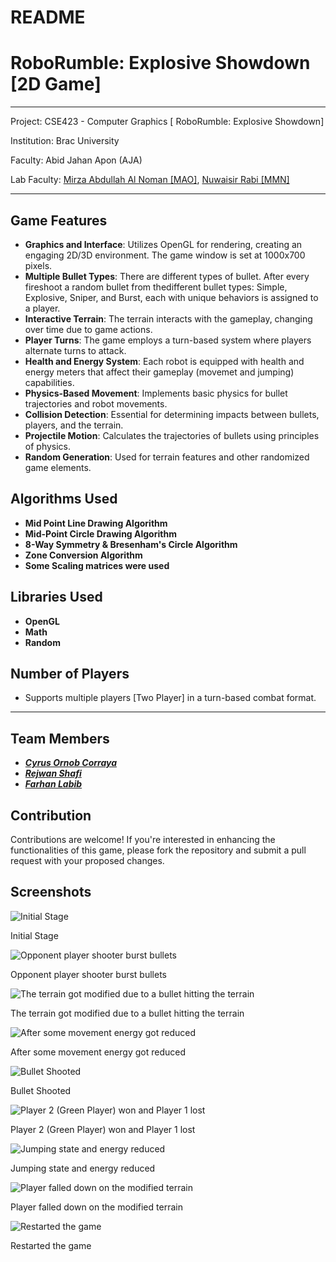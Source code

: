 # README

# RoboRumble: Explosive Showdown [2D Game]

---

Project: CSE423 - Computer Graphics [ RoboRumble: Explosive Showdown]

Institution: Brac University

Faculty: Abid Jahan Apon (AJA)

Lab Faculty:  [Mirza Abdullah Al Noman [MAO]](https://www.linkedin.com/in/mirza-noman/),  [Nuwaisir Rabi [MMN]](https://www.linkedin.com/in/nuwaisir-rabi-9a7515154/)

---

## Game Features

- **Graphics and Interface**: Utilizes OpenGL for rendering, creating an engaging 2D/3D environment. The game window is set at 1000x700 pixels.
- **Multiple Bullet Types**: There are different types of bullet. After every fireshoot a random bullet from thedifferent bullet types: Simple, Explosive, Sniper, and Burst, each with unique behaviors is assigned to a player.
- **Interactive Terrain**: The terrain interacts with the gameplay, changing over time due to game actions.
- **Player Turns**: The game employs a turn-based system where players alternate turns to attack.
- **Health and Energy System**: Each robot is equipped with health and energy meters that affect their gameplay (movemet and jumping) capabilities.
- **Physics-Based Movement**: Implements basic physics for bullet trajectories and robot movements.
- **Collision Detection**: Essential for determining impacts between bullets, players, and the terrain.
- **Projectile Motion**: Calculates the trajectories of bullets using principles of physics.
- **Random Generation**: Used for terrain features and other randomized game elements.

## Algorithms Used

- **Mid Point Line Drawing Algorithm**
- **Mid-Point Circle Drawing Algorithm**
- **8-Way Symmetry & Bresenham's Circle Algorithm**
- **Zone Conversion Algorithm**
- **Some Scaling matrices were used**

## Libraries Used

- **OpenGL**
- **Math**
- **Random**

## Number of Players

- Supports multiple players [Two Player] in a turn-based combat format.

---

## Team Members

- ***[Cyrus Ornob Corraya](https://www.facebook.com/cyrus.corraya)***
- ***[Rejwan Shafi](https://www.linkedin.com/in/rejwan-shafi-905ba32a8/)***
- ***[Farhan Labib](https://www.facebook.com/profile.php?id=100010357119836)***

## Contribution

Contributions are welcome! If you're interested in enhancing the functionalities of this game, please fork the repository and submit a pull request with your proposed changes.

## Screenshots

![Initial Stage](README%20393c0b82c1c64f248dbc7265c43877da/69203690-2724-4928-bb2c-cd52cd41fc90.png)

Initial Stage

![Opponent player shooter burst bullets](README%20393c0b82c1c64f248dbc7265c43877da/48951ece-225a-4836-a124-99ee48cac360.png)

Opponent player shooter burst bullets

![The terrain got modified due to a bullet hitting the terrain](README%20393c0b82c1c64f248dbc7265c43877da/c4950a84-9d78-4bd6-8aa5-783f90ce65de.png)

The terrain got modified due to a bullet hitting the terrain

![After some movement energy got reduced](README%20393c0b82c1c64f248dbc7265c43877da/aab356ae-9c7a-4e15-bc46-8f23c322f805.png)

After some movement energy got reduced

![Bullet Shooted
](README%20393c0b82c1c64f248dbc7265c43877da/64165832-47aa-4660-b9a7-95a661654b9f.png)

Bullet Shooted

![Player 2 (Green Player) won and Player 1 lost](README%20393c0b82c1c64f248dbc7265c43877da/170da475-140c-4fbb-a3b1-88ca70cf9b72.png)

Player 2 (Green Player) won and Player 1 lost

![Jumping state and energy reduced](README%20393c0b82c1c64f248dbc7265c43877da/7f6bd0f6-a896-445a-ab6c-b4efb0c48cc8.png)

Jumping state and energy reduced

![Player  falled down on the modified terrain](README%20393c0b82c1c64f248dbc7265c43877da/607f2d3a-abc1-4f52-bd6e-2f7faab3f616.png)

Player  falled down on the modified terrain

![Restarted the game](README%20393c0b82c1c64f248dbc7265c43877da/7e345442-5fa6-4f36-b045-a11a005cd235.png)

Restarted the game